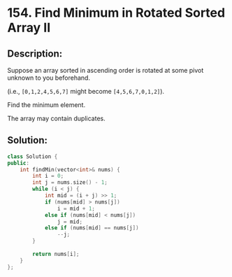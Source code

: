 # 154. Find Minimum in Rotated Sorted Array II

## Description:

Suppose an array sorted in ascending order is rotated at some pivot unknown to you beforehand.

(i.e.,  `[0,1,2,4,5,6,7]` might become  `[4,5,6,7,0,1,2]`).

Find the minimum element.

The array may contain duplicates.

## Solution:

```c++
class Solution {
public:
    int findMin(vector<int>& nums) {
        int i = 0;
        int j = nums.size() - 1;
        while (i < j) {
            int mid = (i + j) >> 1;
            if (nums[mid] > nums[j])
                i = mid + 1;
            else if (nums[mid] < nums[j])
                j = mid;
            else if (nums[mid] == nums[j])
                --j;
        }
        
        return nums[i];
    }
};
```

<!-- remark：

-  -->
